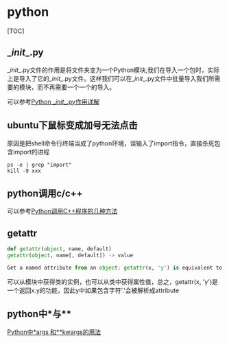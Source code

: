 # python

[TOC]

## \__init__.py

\__init__.py文件的作用是将文件夹变为一个Python模块,我们在导入一个包时，实际上是导入了它的\__init__.py文件。这样我们可以在\__init__.py文件中批量导入我们所需要的模块，而不再需要一个一个的导入。

可以参考[Python \__init__.py作用详解](https://www.cnblogs.com/Lands-ljk/p/5880483.html)

## ubuntu下鼠标变成加号无法点击

原因是把shell命令行终端当成了python环境，误输入了import指令，直接杀死包含import的进程

```shell
ps -e | grep "import"
kill -9 xxx
```

## python调用c/c++

可以参考[Python调用C++程序的几种方法](https://blog.csdn.net/zong596568821xp/article/details/81133511)

## getattr

```python
def getattr(object, name, default)
getattr(object, name[, default]) -> value

Get a named attribute from an object; getattr(x, 'y') is equivalent to x.y. When a default argument is given, it is returned when the attribute doesn't exist; without it, an exception is raised in that case.
```

可以从模块中获得类的实例，也可以从类中获得属性值，总之，getattr(x, 'y')是一个返回x.y的功能，因此y中如果包含字符'.'会被解析成attribute

## python中*与**

[Python中*args 和**kwargs的用法](https://www.cnblogs.com/cwind/p/8996000.html)
